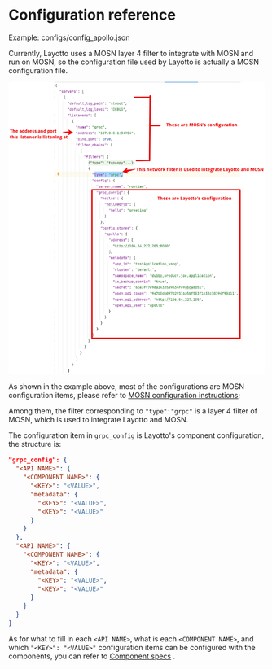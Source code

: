 # Configuration reference
Example: configs/config_apollo.json

Currently, Layotto uses a MOSN layer 4 filter to integrate with MOSN and run on MOSN, so the configuration file used by Layotto is actually a MOSN configuration file.

![img.png](../../img/configuration/layotto/img.png)

As shown in the example above, most of the configurations are MOSN configuration items, please refer to [MOSN configuration instructions](https://mosn.io/docs/configuration/);

Among them, the filter corresponding to `"type":"grpc"` is a layer 4 filter of MOSN, which is used to integrate Layotto and MOSN.

The configuration item in `grpc_config` is Layotto's component configuration, the structure is:

```json
"grpc_config": {
  "<API NAME>": {
    "<COMPONENT NAME>": {
      "<KEY>": "<VALUE>",
      "metadata": {
        "<KEY>": "<VALUE>",
        "<KEY>": "<VALUE>"
      }
    }
  },
  "<API NAME>": {
    "<COMPONENT NAME>": {
      "<KEY>": "<VALUE>",
      "metadata": {
        "<KEY>": "<VALUE>",
        "<KEY>": "<VALUE>"
      }
    }
  }
}

```

As for what to fill in each `<API NAME>`, what is each `<COMPONENT NAME>`, and which `"<KEY>": "<VALUE>"` configuration items can be configured with the components, you can refer to [Component specs](en/component_specs/overview) .
